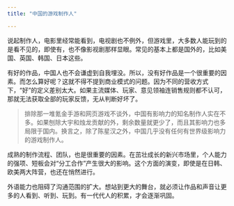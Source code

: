 ```yaml
---
title: "中国的游戏制作人"

---
```



说起制作人，电影里经常能看到，电视剧也不例外，但游戏里，大多数人能玩到的是看不见的，即使有，也不像影视剧那样显眼。常见的基本上都是国外的，比如美国、英国、韩国、日本这些。

有好的作品，中国人也不会谦虚到自我埋没。所以，没有好作品是一个很重要的因素。而怎么算好呢？这就不得不提到商业模式的问题。因为不同的营收方式下，“好”的定义差别太大。如果主流媒体、玩家、意见领袖连销售规则都不认可，那就无法获取全部的玩家反馈，无从判断好坏了。

>排除那一堆氪金手游和网页游戏不谈外，中国有影响力的知名制作人实在不多。如果刨除大宇和烛龙贡献的外，剩余数量就更少了，而且其影响力也多局限于国内。换言之，除了陈星汉之外，中国几乎没有任何有世界级影响力的游戏制作人。

成熟的制作流程、团队，也是很重要的因素。在茁壮成长的新兴市场里，个人能力的强项、短板会对“分工合作”产生很大的影响。这个方面的演变，即使是在日韩、欧美两大阵营，也还在悄然进行。

外语能力也阻碍了沟通范围的扩大。想站到更大的舞台，就必须让作品和声音让更多的人看到、听到、玩到。有一代代人的积累，才会逐渐巩固。
